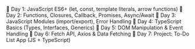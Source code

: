 🔹 Day 1: JavaScript ES6+ (let, const, template literals, arrow functions)
🔹 Day 2: Functions, Closures, Callback, Promises, Async/Await
🔹 Day 3: JavaScript Modules (import/export), Error Handling
🔹 Day 4: TypeScript Basics (Types, Interfaces, Generics)
🔹 Day 5: DOM Manipulation & Event Handling
🔹 Day 6: Fetch API, Axios & Data Fetching
🔹 Day 7: Project: To-Do List App (JS + TypeScript)

